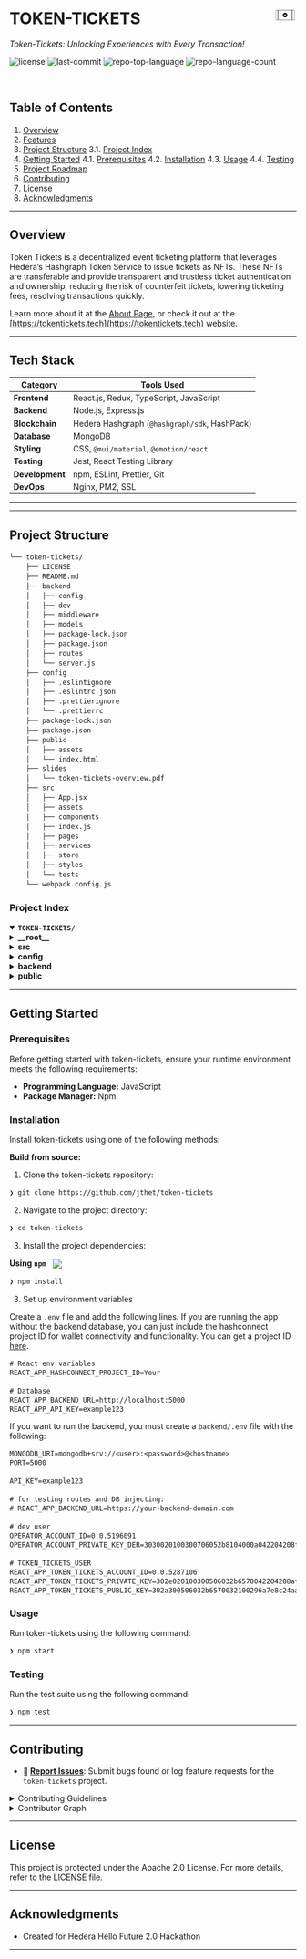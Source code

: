 <div align="left" style="position: relative;">
<img src="https://github.com/jthet/token-tickets/blob/main/public/assets/tokenTicketsLogo-inverted.png?raw=true" align="right" width="8%" style="margin: 20px 20ox 20px 20px;">
<h1>TOKEN-TICKETS</h1>
<p align="left">
	<em>Token-Tickets: Unlocking Experiences with Every Transaction!</em>
</p>
<p align="left">
	<img src="https://img.shields.io/github/license/jthet/token-tickets?style=default&logo=opensourceinitiative&logoColor=white&color=0080ff" alt="license">
	<img src="https://img.shields.io/github/last-commit/jthet/token-tickets?style=default&logo=git&logoColor=white&color=0080ff" alt="last-commit">
	<img src="https://img.shields.io/github/languages/top/jthet/token-tickets?style=default&color=0080ff" alt="repo-top-language">
	<img src="https://img.shields.io/github/languages/count/jthet/token-tickets?style=default&color=0080ff" alt="repo-language-count">
</p>
<p align="left"><!-- default option, no dependency badges. -->
</p>
<p align="left">
	<!-- default option, no dependency badges. -->
</p>
</div>
<br clear="right">

##  Table of Contents

1. [ Overview](#-overview)
2. [ Features](#-features)
3. [ Project Structure](#-project-structure)
  3.1. [ Project Index](#-project-index)
4. [ Getting Started](#-getting-started)
  4.1. [ Prerequisites](#-prerequisites)
  4.2. [ Installation](#-installation)
  4.3. [ Usage](#-usage)
  4.4. [ Testing](#-testing)
5. [ Project Roadmap](#-project-roadmap)
6. [ Contributing](#-contributing)
7. [ License](#-license)
8. [ Acknowledgments](#-acknowledgments)

---

##  Overview

Token Tickets is a decentralized event ticketing platform that leverages Hedera’s Hashgraph Token Service to issue tickets as NFTs. These NFTs are transferable and provide transparent and trustless ticket authentication and ownership, reducing the risk of counterfeit tickets, lowering ticketing fees, resolving transactions quickly.

Learn more about it at the [About Page](https://tokentickets.tech/about), or check it out at the [https://tokentickets.tech](https://tokentickets.tech) website.



---

## Tech Stack

| Category          | Tools Used                                   |
|-------------------|----------------------------------------------|
| **Frontend**      | React.js, Redux, TypeScript, JavaScript     |
| **Backend**       | Node.js, Express.js                         |
| **Blockchain**    | Hedera Hashgraph (`@hashgraph/sdk`, HashPack) |
| **Database**      | MongoDB                                     |
| **Styling**       | CSS, `@mui/material`, `@emotion/react`      |
| **Testing**       | Jest, React Testing Library                 |
| **Development**   | npm, ESLint, Prettier, Git                  |
| **DevOps**        | Nginx, PM2, SSL                             |

---


---

##  Project Structure

```sh
└── token-tickets/
    ├── LICENSE
    ├── README.md
    ├── backend
    │   ├── config
    │   ├── dev
    │   ├── middleware
    │   ├── models
    │   ├── package-lock.json
    │   ├── package.json
    │   ├── routes
    │   └── server.js
    ├── config
    │   ├── .eslintignore
    │   ├── .eslintrc.json
    │   ├── .prettierignore
    │   └── .prettierrc
    ├── package-lock.json
    ├── package.json
    ├── public
    │   ├── assets
    │   └── index.html
    ├── slides
    │   └── token-tickets-overview.pdf
    ├── src
    │   ├── App.jsx
    │   ├── assets
    │   ├── components
    │   ├── index.js
    │   ├── pages
    │   ├── services
    │   ├── store
    │   ├── styles
    │   └── tests
    └── webpack.config.js
```


###  Project Index
<details open>
	<summary><b><code>TOKEN-TICKETS/</code></b></summary>
	<details> <!-- __root__ Submodule -->
		<summary><b>__root__</b></summary>
		<blockquote>
			<table>
			<tr>
				<td><b><a href='https://github.com/jthet/token-tickets/blob/master/package-lock.json'>package-lock.json</a></b></td>
				<td>- The `package-lock.json` file within the "ticket-tokens" project serves a crucial role in managing and maintaining the project's dependencies<br>- This file ensures that the exact versions of the libraries and packages used during development are recorded and consistently used across all environments, from development to production<br>- This is essential for the project's stability and reliability, preventing discrepancies between environments that could lead to unexpected behaviors or bugs.

The dependencies listed, such as `@emotion/react`, `@emotion/styled`, `@hashgraph/sdk`, `@mui/material`, `@mui/system`, and `@reduxjs/toolkit`, indicate that the project is likely a web application utilizing a modern React framework with a focus on styled components and state management<br>- The inclusion of `@hashgraph/sdk` suggests that the application interacts with the Hedera Hashgraph network, which is a public ledger that might be used here for handling secure, high-performance transactions or data interactions.

Overall, the `package-lock.json` file is pivotal in ensuring that the project's dependency tree is accurately reproduced whenever the project is installed or deployed, thereby supporting the overall codebase architecture's integrity and functionality.</td>
			</tr>
			<tr>
				<td><b><a href='https://github.com/jthet/token-tickets/blob/master/package.json'>package.json</a></b></td>
				<td>- Defines the configuration and dependencies for the "ticket-tokens" project, setting up the environment for a React-based application integrated with blockchain technology via Hashgraph SDK<br>- It includes scripts for development tasks such as starting, building, testing, and linting the application, ensuring code quality and consistency.</td>
			</tr>
			<tr>
				<td><b><a href='https://github.com/jthet/token-tickets/blob/master/webpack.config.js'>webpack.config.js</a></b></td>
				<td>- Webpack.config.js configures the project's module bundler to preprocess JavaScript files using a source-map-loader<br>- It specifically targets JS files for pre-processing, excluding any from node_modules, enhancing debugging capabilities by ensuring source maps are correctly handled during the build process<br>- This setup optimizes development workflow and error tracking within the application's architecture.</td>
			</tr>
			</table>
		</blockquote>
	</details>
	<details> <!-- src Submodule -->
		<summary><b>src</b></summary>
		<blockquote>
			<table>
			<tr>
				<td><b><a href='https://github.com/jthet/token-tickets/blob/master/src/App.jsx'>App.jsx</a></b></td>
				<td>- App.jsx serves as the central routing component in the React application, orchestrating navigation between different pages such as Home, About, Get Started, Marketplace, Organizers, and Buy<br>- It integrates these components within a styled layout, facilitated by a navigation bar, ensuring a cohesive user interface across the web application.</td>
			</tr>
			<tr>
				<td><b><a href='https://github.com/jthet/token-tickets/blob/master/src/index.js'>index.js</a></b></td>
				<td>- Serves as the entry point for the web application, initializing the React application with global styles, Redux for state management, and React Router for navigation<br>- It integrates the HashConnectClient for wallet connectivity, setting up the application structure within a React.StrictMode context for highlighting potential problems in an application.</td>
			</tr>
			</table>
			<details>
				<summary><b>styles</b></summary>
				<blockquote>
					<table>
					<tr>
						<td><b><a href='https://github.com/jthet/token-tickets/blob/master/src/styles/AllEvents.css'>AllEvents.css</a></b></td>
						<td>- Provides styling for various event display components within the application, including a horizontally scrolling event card section, a static event grid, and modal overlays for detailed event information<br>- It enhances user interaction through animations, hover effects, and responsive design elements, ensuring a visually appealing and dynamic presentation of events.</td>
					</tr>
					<tr>
						<td><b><a href='https://github.com/jthet/token-tickets/blob/master/src/styles/About.css'>About.css</a></b></td>
						<td>- Provides a comprehensive CSS styling for the About page, enhancing visual elements such as background, text alignment, and color schemes across various sections including the hero, introduction, features, call-to-action, and GitHub integration<br>- It ensures a consistent and engaging user interface with attention to typography, spacing, and interactive elements.</td>
					</tr>
					<tr>
						<td><b><a href='https://github.com/jthet/token-tickets/blob/master/src/styles/MintTokenCard.css'>MintTokenCard.css</a></b></td>
						<td>- Provides comprehensive CSS styling for a user interface component, specifically a card overlay used for minting tokens<br>- It includes styles for positioning, background, text, input fields, buttons, and interactive elements like hover effects<br>- The design ensures a visually appealing and functional user experience, facilitating user interactions for token minting processes within the application.</td>
					</tr>
					<tr>
						<td><b><a href='https://github.com/jthet/token-tickets/blob/master/src/styles/Marketplace.css'>Marketplace.css</a></b></td>
						<td>- Defines the visual style and layout for the Marketplace section of the application, focusing on aesthetics such as background colors, text styles, and tab functionality<br>- It enhances user interface elements like containers, titles, subtitles, and content blocks, ensuring a cohesive and visually appealing user experience across the marketplace interface.</td>
					</tr>
					<tr>
						<td><b><a href='https://github.com/jthet/token-tickets/blob/master/src/styles/Buy.css'>Buy.css</a></b></td>
						<td>- Defines the visual styling for the "Buy" page within the application, setting up a dark-themed user interface with specific styles for headers, cards, and ticket listings<br>- It enhances user interaction by styling hover effects on clickable elements like tickets and buttons, ensuring a visually appealing and functional purchase experience.</td>
					</tr>
					<tr>
						<td><b><a href='https://github.com/jthet/token-tickets/blob/master/src/styles/Organizers.css'>Organizers.css</a></b></td>
						<td>- Defines the visual styling for a marketplace interface within the application, focusing on elements like containers, hero sections, options, and placeholder cards<br>- It establishes a cohesive theme with dark backgrounds, light text, and purple accents, enhancing user interaction through visual feedback on hover states and maintaining a modern, clean aesthetic throughout the user interface.</td>
					</tr>
					<tr>
						<td><b><a href='https://github.com/jthet/token-tickets/blob/master/src/styles/App.css'>App.css</a></b></td>
						<td>- Defines the visual styling for key UI components within the application, focusing on the top navigation bar and link elements<br>- It enhances user interaction by providing visual feedback through color changes and underlining on hover, ensuring a clear and aesthetically pleasing interface<br>- The styles contribute to the overall user experience by maintaining a consistent and engaging design theme across the application.</td>
					</tr>
					<tr>
						<td><b><a href='https://github.com/jthet/token-tickets/blob/master/src/styles/CreateTokenFormCard.css'>CreateTokenFormCard.css</a></b></td>
						<td>- Provides styling for a user interface component, specifically a modal overlay and card, used for creating tokens within the application<br>- It ensures the modal is visually centered and accessible, with clear, thematic input fields and action buttons that enhance user interaction and visual appeal during the token creation process.</td>
					</tr>
					<tr>
						<td><b><a href='https://github.com/jthet/token-tickets/blob/master/src/styles/ViewEventsCard.css'>ViewEventsCard.css</a></b></td>
						<td>- Defines the visual styling and interactive behaviors for the View Events Card component within the application<br>- It includes styles for the container, headers, event items, and details, ensuring a consistent and engaging user interface<br>- The CSS rules enhance readability and interactivity, featuring hover effects and animations for a dynamic user experience.</td>
					</tr>
					<tr>
						<td><b><a href='https://github.com/jthet/token-tickets/blob/master/src/styles/misc.css'>misc.css</a></b></td>
						<td>- Defines the visual styling for key UI components within the application, specifically focusing on the features and testimonials sections<br>- It enhances user interaction by applying dynamic effects such as transformations and shadows on hover, and establishes a consistent color scheme and typography for text elements, contributing to the overall aesthetic and user experience of the platform.</td>
					</tr>
					<tr>
						<td><b><a href='https://github.com/jthet/token-tickets/blob/master/src/styles/TransactionModal.css'>TransactionModal.css</a></b></td>
						<td>- Defines the styling for a transaction modal within the application, including a full-screen dark overlay and a centered content box with animations for appearance<br>- It styles headers, paragraphs, and action buttons, ensuring visual coherence and interactive feedback through color changes on hover for buttons.</td>
					</tr>
					<tr>
						<td><b><a href='https://github.com/jthet/token-tickets/blob/master/src/styles/Home.css'>Home.css</a></b></td>
						<td>- Provides styling for the home page within the application, focusing on spatial layout and background aesthetics<br>- It sets specific padding and background color parameters to ensure visual consistency and user comfort<br>- This CSS file is essential for maintaining the overall look and feel of the home page interface.</td>
					</tr>
					<tr>
						<td><b><a href='https://github.com/jthet/token-tickets/blob/master/src/styles/HeroSection.css'>HeroSection.css</a></b></td>
						<td>- Defines styling for a Hero Section featuring a combination of static and rotating text elements<br>- Utilizes flexbox to align and center text effectively, ensuring a seamless visual transition between elements<br>- The CSS rules manage animations for rotating words, maintaining consistent design aesthetics and preventing layout shifts during animations, enhancing the user interface of the web application.</td>
					</tr>
					<tr>
						<td><b><a href='https://github.com/jthet/token-tickets/blob/master/src/styles/InfoSection.css'>InfoSection.css</a></b></td>
						<td>- Defines the visual styling for the Info Section within the application, setting up a dark theme with contrasting light gray text and purple accents<br>- It includes styles for a responsive layout with centered content, interactive circular icons with hover effects, and image enhancements<br>- The CSS rules ensure readability and visual appeal of titles, text, and images in the information display area.</td>
					</tr>
					<tr>
						<td><b><a href='https://github.com/jthet/token-tickets/blob/master/src/styles/GetStarted.css'>GetStarted.css</a></b></td>
						<td>- Provides styling for the Get Started page, focusing on aesthetic elements such as background colors, text colors, and font settings to enhance user engagement<br>- It defines the visual layout for containers, hero sections, titles, subtitles, and content blocks, ensuring a cohesive and visually appealing introduction to the platform.</td>
					</tr>
					<tr>
						<td><b><a href='https://github.com/jthet/token-tickets/blob/master/src/styles/FeaturesSection.css'>FeaturesSection.css</a></b></td>
						<td>- Defines the styling for the Features Section within the application, setting visual parameters for background colors, margins, and flexbox properties for layout consistency<br>- It ensures the feature cards are attractively displayed with dynamic hover effects, enhancing user interaction by visually distinguishing each card when focused.</td>
					</tr>
					<tr>
						<td><b><a href='https://github.com/jthet/token-tickets/blob/master/src/styles/FeatureCard.css'>FeatureCard.css</a></b></td>
						<td>- Defines the styling for FeatureCard components within the application, setting visual properties such as background color, border, dimensions, and text alignment<br>- It enhances user interaction by applying dynamic effects on hover, like movement and shadow enhancements, contributing to a more engaging and responsive user interface.</td>
					</tr>
					<tr>
						<td><b><a href='https://github.com/jthet/token-tickets/blob/master/src/styles/global.css'>global.css</a></b></td>
						<td>- Global.css establishes foundational styling rules across the entire application, setting a uniform look and feel by removing default margins and paddings, ensuring full viewport height coverage, and preventing horizontal overflow<br>- It also standardizes link appearances and box-sizing properties to maintain consistency in design and layout throughout the project.</td>
					</tr>
					<tr>
						<td><b><a href='https://github.com/jthet/token-tickets/blob/master/src/styles/Navbar.css'>Navbar.css</a></b></td>
						<td>- Defines the visual and interactive elements of the navigation bar for a web application, ensuring it remains fixed at the top with a responsive design<br>- It styles components like the logo, navigation links, and connect button, enhancing user interface consistency and accessibility across various devices and screen sizes.</td>
					</tr>
					<tr>
						<td><b><a href='https://github.com/jthet/token-tickets/blob/master/src/styles/Button.css'>Button.css</a></b></td>
						<td>- Defines CSS styles for button components within the application, specifically focusing on aesthetic properties such as background color, text color, and border styles<br>- It includes styles for both standard and hover states of 'btn-purple' and 'btn-outline-light' classes, enhancing user interface consistency and visual appeal across the platform.</td>
					</tr>
					</table>
				</blockquote>
			</details>
			<details>
				<summary><b>components</b></summary>
				<blockquote>
					<table>
					<tr>
						<td><b><a href='https://github.com/jthet/token-tickets/blob/master/src/components/UserTickets.tsx'>UserTickets.tsx</a></b></td>
						<td>- UserTickets serves as a React functional component within the application, primarily responsible for displaying user-specific ticket information in a designated UI section<br>- It enhances user interaction by presenting a straightforward, readable format of ticket data, contributing to the overall user experience in managing their tickets effectively.</td>
					</tr>
					<tr>
						<td><b><a href='https://github.com/jthet/token-tickets/blob/master/src/components/MintTokenCard.tsx'>MintTokenCard.tsx</a></b></td>
						<td>- MintTokenCard facilitates the creation of NFTs by allowing users to mint tokens associated with event tickets<br>- It integrates with a blockchain via the Hashgraph SDK, managing token metadata and transaction processes<br>- Users can specify metadata URLs, set prices in HBAR, and handle transaction fees, all within a user-friendly interface that interacts with external APIs for data retrieval and transaction execution.</td>
					</tr>
					<tr>
						<td><b><a href='https://github.com/jthet/token-tickets/blob/master/src/components/HeroSection.jsx'>HeroSection.jsx</a></b></td>
						<td>- HeroSection serves as the primary visual component for user engagement on the homepage, featuring a dynamic display of various event types and navigation buttons to guide users to further information or the marketplace<br>- It enhances user interaction by periodically updating displayed words and provides direct access to additional site resources.</td>
					</tr>
					<tr>
						<td><b><a href='https://github.com/jthet/token-tickets/blob/master/src/components/CreateTokenFormCard.tsx'>CreateTokenFormCard.tsx</a></b></td>
						<td>- CreateTokenFormCard serves as a user interface component within a larger blockchain application, enabling users to create digital tokens<br>- It facilitates the collection of token attributes through form inputs, executes the creation transaction via blockchain, and logs the transaction details to a backend system, enhancing traceability and management of token events.</td>
					</tr>
					<tr>
						<td><b><a href='https://github.com/jthet/token-tickets/blob/master/src/components/Button.jsx'>Button.jsx</a></b></td>
						<td>- Button.jsx defines a reusable Button component within the React framework, utilizing PropTypes for prop validation<br>- It supports customization through 'variant' and 'label' props, and an optional 'onClick' handler<br>- The component adapts its styling based on the 'variant' prop, enhancing the UI consistency across the application.</td>
					</tr>
					<tr>
						<td><b><a href='https://github.com/jthet/token-tickets/blob/master/src/components/ViewOrganizerEventsCard.tsx'>ViewOrganizerEventsCard.tsx</a></b></td>
						<td>- ViewOrganizerEventsCard.tsx is a React component that displays a list of events organized by a connected user<br>- It fetches event data from a backend service using the organizer's account ID, allows users to toggle details of each event, and provides links to view event details on an external site.</td>
					</tr>
					<tr>
						<td><b><a href='https://github.com/jthet/token-tickets/blob/master/src/components/TransactionModal.tsx'>TransactionModal.tsx</a></b></td>
						<td>- TransactionModal serves as a user interface component within the application, providing a modal overlay that displays detailed information about specific events<br>- It enables users to either close the modal or navigate to a purchasing page for event tickets, leveraging navigation with event data for transaction processes.</td>
					</tr>
					<tr>
						<td><b><a href='https://github.com/jthet/token-tickets/blob/master/src/components/AllEvents.tsx'>AllEvents.tsx</a></b></td>
						<td>- AllEvents serves as a dynamic component within the application, managing the display and interaction with a list of event data<br>- It handles user interactions such as selecting events to view more details in a modal and expanding the number of events displayed<br>- It also provides feedback during data loading and error states, enhancing user experience.</td>
					</tr>
					<tr>
						<td><b><a href='https://github.com/jthet/token-tickets/blob/master/src/components/FeatureCard.jsx'>FeatureCard.jsx</a></b></td>
						<td>- FeatureCard serves as a reusable visual component within the application, designed to display distinct features using icons, titles, and descriptions<br>- It enhances user interface consistency and modularity by encapsulating the presentation logic for feature representation, adhering to specified prop types to ensure data integrity across the platform.</td>
					</tr>
					<tr>
						<td><b><a href='https://github.com/jthet/token-tickets/blob/master/src/components/Navbar.tsx'>Navbar.tsx</a></b></td>
						<td>- Navbar.tsx serves as the interactive header component across the application, facilitating user navigation through links and managing wallet connections<br>- It integrates with Redux for state management and HashConnect for wallet operations, enhancing user interaction by displaying connection status and providing direct access to account details or wallet connectivity.</td>
					</tr>
					<tr>
						<td><b><a href='https://github.com/jthet/token-tickets/blob/master/src/components/InfoSection.jsx'>InfoSection.jsx</a></b></td>
						<td>- InfoSection.jsx defines a visual component within the application that presents key information about Token Tickets, a secure NFT-based event ticketing platform<br>- It features a section with promotional text and graphics, emphasizing the platform's use of Hedera's consensus network for enhanced security in the Web3 era.</td>
					</tr>
					<tr>
						<td><b><a href='https://github.com/jthet/token-tickets/blob/master/src/components/FeaturesSection.jsx'>FeaturesSection.jsx</a></b></td>
						<td>- FeaturesSection serves as a pivotal component within the application, showcasing the core advantages of using Token Tickets through a visually engaging interface<br>- It organizes and displays feature cards that highlight aspects like global access, security, speed, transparency, fraud prevention, and seamless ticket transfers, enhancing user understanding and engagement with the service.</td>
					</tr>
					</table>
				</blockquote>
			</details>
			<details>
				<summary><b>pages</b></summary>
				<blockquote>
					<table>
					<tr>
						<td><b><a href='https://github.com/jthet/token-tickets/blob/master/src/pages/Organizers.tsx'>Organizers.tsx</a></b></td>
						<td>- Organizers.tsx serves as a dynamic interface for event organizers to manage event tokens within a marketplace environment<br>- It allows users to create, mint, and view NFT tickets for events, featuring interactive options that trigger different functionalities based on user interaction, enhancing the overall user experience in managing event-specific tokens.</td>
					</tr>
					<tr>
						<td><b><a href='https://github.com/jthet/token-tickets/blob/master/src/pages/GetStarted.jsx'>GetStarted.jsx</a></b></td>
						<td>- GetStarted.jsx serves as the introductory interface for users in the Token Tickets application, providing a welcoming page that outlines the initial steps and general information needed to begin using the service<br>- It features a structured layout with a hero section and additional content areas for future detailed guidance.</td>
					</tr>
					<tr>
						<td><b><a href='https://github.com/jthet/token-tickets/blob/master/src/pages/Marketplace.tsx'>Marketplace.tsx</a></b></td>
						<td>- Marketplace.tsx serves as a dynamic interface within the application, allowing users to browse and manage event tickets<br>- It integrates components for displaying all events and user-specific tickets, handling state changes, and navigating to different parts of the application<br>- The page also includes error handling and loading states to enhance user interaction.</td>
					</tr>
					<tr>
						<td><b><a href='https://github.com/jthet/token-tickets/blob/master/src/pages/About.jsx'>About.jsx</a></b></td>
						<td>- About.jsx serves as the informational hub for the Token Tickets platform, detailing its mission, unique features, and the benefits of using blockchain for ticketing<br>- It provides an overview of the service, encourages user engagement through a call-to-action button, and links to external resources like GitHub and Hedera for further exploration.</td>
					</tr>
					<tr>
						<td><b><a href='https://github.com/jthet/token-tickets/blob/master/src/pages/Buy.tsx'>Buy.tsx</a></b></td>
						<td>- Buy.tsx serves as the interface for purchasing tickets within the application<br>- It fetches event details and available tickets from the backend, displays them, and handles the ticket purchasing process<br>- Users can view event information, select tickets, and complete transactions securely, leveraging connected account credentials and transaction management functions.</td>
					</tr>
					<tr>
						<td><b><a href='https://github.com/jthet/token-tickets/blob/master/src/pages/Home.jsx'>Home.jsx</a></b></td>
						<td>- Home.jsx serves as the main landing page within the application's architecture, orchestrating the user interface by integrating the HeroSection, InfoSection, and FeaturesSection components<br>- It structures the presentation of introductory, informational, and feature-related content, enhancing user engagement and providing a cohesive overview of the application's capabilities.</td>
					</tr>
					</table>
				</blockquote>
			</details>
			<details>
				<summary><b>store</b></summary>
				<blockquote>
					<table>
					<tr>
						<td><b><a href='https://github.com/jthet/token-tickets/blob/master/src/store/index.ts'>index.ts</a></b></td>
						<td>- Establishes a Redux store for managing application state related to HashConnect integration, including connection status, account IDs, and pairing strings<br>- It utilizes Redux Toolkit to create a slice with actions for updating these states, ensuring efficient state management and reactivity across the application.</td>
					</tr>
					</table>
				</blockquote>
			</details>
			<details>
				<summary><b>services</b></summary>
				<blockquote>
					<details>
						<summary><b>wallet</b></summary>
						<blockquote>
							<details>
								<summary><b>wallet</b></summary>
								<blockquote>
									<table>
									<tr>
										<td><b><a href='https://github.com/jthet/token-tickets/blob/master/src/services/wallet/wallet/hashconnect-client.tsx'>hashconnect-client.tsx</a></b></td>
										<td>- HashConnectClient in the wallet service module manages the synchronization of connected account IDs with the application state using Redux<br>- It handles updates on account connections, disconnections, and status changes by dispatching relevant actions to store the current state of account connectivity and pairing information within the broader application architecture.</td>
									</tr>
									<tr>
										<td><b><a href='https://github.com/jthet/token-tickets/blob/master/src/services/wallet/wallet/hashconnect.ts'>hashconnect.ts</a></b></td>
										<td>- Establishes connectivity and interaction capabilities with blockchain networks via the HashConnect library, specifically for the "Token Tickets" decentralized application<br>- It handles initialization, account connection verification, and facilitates signing and executing transactions, as well as signing messages, ensuring secure and verified operations within the testnet environment.</td>
									</tr>
									</table>
								</blockquote>
							</details>
							<details>
								<summary><b>tokens</b></summary>
								<blockquote>
									<table>
									<tr>
										<td><b><a href='https://github.com/jthet/token-tickets/blob/master/src/services/wallet/tokens/buyToken.ts'>buyToken.ts</a></b></td>
										<td>- Handles the process of purchasing NFT-based tickets by associating a buyer's account with the token and executing a secure transfer<br>- It manages the transaction details, including token and account validations, and facilitates the financial exchange between the buyer and seller, ensuring the correct transfer of ownership and funds.</td>
									</tr>
									<tr>
										<td><b><a href='https://github.com/jthet/token-tickets/blob/master/src/services/wallet/tokens/createToken.ts'>createToken.ts</a></b></td>
										<td>- Handles the creation of new tokens on the Hedera network by facilitating transactions from a specified account<br>- It sets up token characteristics such as name, symbol, and memo, and configures the token type, supply details, and treasury information<br>- Errors are managed and transaction results are logged for further processing.</td>
									</tr>
									<tr>
										<td><b><a href='https://github.com/jthet/token-tickets/blob/master/src/services/wallet/tokens/nftAllowance.ts'>nftAllowance.ts</a></b></td>
										<td>- NFT allowance management within the wallet services is streamlined through `nftAllowanceFcn`, which facilitates the approval process for all serials of a specific NFT collection<br>- It handles the transaction from approval to execution, ensuring secure interactions between the owner, spender, and the blockchain network, leveraging environmental configurations for account management.</td>
									</tr>
									</table>
								</blockquote>
							</details>
						</blockquote>
					</details>
					<details>
						<summary><b>local</b></summary>
						<blockquote>
							<details>
								<summary><b>config</b></summary>
								<blockquote>
									<table>
									<tr>
										<td><b><a href='https://github.com/jthet/token-tickets/blob/master/src/services/local/config/dotenv.js'>dotenv.js</a></b></td>
										<td>- Loads environment variables and configures default settings for account identification and authentication within the application<br>- Specifically, it initializes environment handling with dotenv, and sets up default account ID and private key from environment variables, facilitating secure and configurable integration across the service's operational environment.</td>
									</tr>
									</table>
								</blockquote>
							</details>
							<details>
								<summary><b>account</b></summary>
								<blockquote>
									<table>
									<tr>
										<td><b><a href='https://github.com/jthet/token-tickets/blob/master/src/services/local/account/verifyAccount.js'>verifyAccount.js</a></b></td>
										<td>- VerifyAccount.js serves as a security module within the codebase, ensuring the integrity of user credentials by validating that a provided private key corresponds to a specified account ID using Hedera Hashgraph's SDK<br>- It performs checks to confirm the match, throwing an error if validation fails, thereby enhancing the application's security measures against unauthorized access.</td>
									</tr>
									<tr>
										<td><b><a href='https://github.com/jthet/token-tickets/blob/master/src/services/local/account/getBalance.js'>getBalance.js</a></b></td>
										<td>- `getBalance.js` within the `src/services/local/account` directory facilitates the retrieval of account balances from a blockchain network using the Hashgraph SDK<br>- It supports fetching both the standard currency and NFT balances by interacting with the network client, ensuring required parameters are present before proceeding with queries and handling the closure of client connections post-query.</td>
									</tr>
									<tr>
										<td><b><a href='https://github.com/jthet/token-tickets/blob/master/src/services/local/account/createAccount.js'>createAccount.js</a></b></td>
										<td>- CreateAccount.js is a module within the account management service responsible for generating new blockchain accounts<br>- It automates the creation of a unique account with a private-public key pair and initializes it with a balance<br>- This functionality is crucial for onboarding new users into the system, enabling secure transactions and interactions within the blockchain network.</td>
									</tr>
									<tr>
										<td><b><a href='https://github.com/jthet/token-tickets/blob/master/src/services/local/account/getClient.js'>getClient.js</a></b></td>
										<td>- getClient.js establishes a connection to the Hedera Hashgraph network by configuring a client with user-specific or default credentials<br>- It supports both mainnet and testnet environments and ensures the operator's credentials are valid before setting them<br>- This module is crucial for interacting with the blockchain, performing transactions, and querying the network securely.</td>
									</tr>
									</table>
								</blockquote>
							</details>
							<details>
								<summary><b>utils</b></summary>
								<blockquote>
									<details>
										<summary><b>transactions</b></summary>
										<blockquote>
											<table>
											<tr>
												<td><b><a href='https://github.com/jthet/token-tickets/blob/master/src/services/local/utils/transactions/logger.js'>logger.js</a></b></td>
												<td>- Logger.js in the src/services/local/utils/transactions directory configures a logging system using the Winston library to record transaction details at various verbosity levels<br>- It supports console and file outputs, enabling detailed tracking and analysis of transaction activities, statuses, and associated metrics within the application's architecture.</td>
											</tr>
											</table>
										</blockquote>
									</details>
								</blockquote>
							</details>
							<details>
								<summary><b>tokens</b></summary>
								<blockquote>
									<table>
									<tr>
										<td><b><a href='https://github.com/jthet/token-tickets/blob/master/src/services/local/tokens/createNFT.js'>createNFT.js</a></b></td>
										<td>- CreateNFT.js facilitates the creation of non-fungible tokens (NFTs) on the Hedera Hashgraph network<br>- It ensures necessary parameters like token name and symbol are provided, verifies the treasury account, and configures the NFT with attributes such as supply type and maximum supply<br>- Successful execution returns the new token's ID and supply key.</td>
									</tr>
									<tr>
										<td><b><a href='https://github.com/jthet/token-tickets/blob/master/src/services/local/tokens/transferNFT.js'>transferNFT.js</a></b></td>
										<td>- AssociateToken, located within the local tokens service of the codebase, facilitates the association of non-fungible tokens (NFTs) with user accounts<br>- It handles the transaction process, ensuring the NFT is linked to the specified account by executing and obtaining transaction receipts through the Hashgraph SDK<br>- This function is crucial for managing NFT ownership within the application.</td>
									</tr>
									<tr>
										<td><b><a href='https://github.com/jthet/token-tickets/blob/master/src/services/local/tokens/associateToken.js'>associateToken.js</a></b></td>
										<td>- AssociateToken.js enables the association of non-fungible tokens (NFTs) with user accounts within the project's blockchain framework<br>- It handles the transaction process, including setting account and token identifiers, executing the transaction, and confirming its success, thereby linking specific NFTs to designated accounts securely and efficiently.</td>
									</tr>
									<tr>
										<td><b><a href='https://github.com/jthet/token-tickets/blob/master/src/services/local/tokens/mintNFT.js'>mintNFT.js</a></b></td>
										<td>- MintNFT.js facilitates the creation of new non-fungible tokens (NFTs) on the Hedera blockchain by batching up to 10 NFTs per transaction<br>- It ensures the integrity of content identifiers from IPFS, handles transaction signing with a supply key, and manages the submission and receipt of the transaction to confirm minting success.</td>
									</tr>
									</table>
								</blockquote>
							</details>
							<details>
								<summary><b>transactions</b></summary>
								<blockquote>
									<table>
									<tr>
										<td><b><a href='https://github.com/jthet/token-tickets/blob/master/src/services/local/transactions/getTransactionStream.js'>getTransactionStream.js</a></b></td>
										<td>- Manages the continuous polling of transaction data at specified intervals from a local service, focusing on successful crypto transfers<br>- The module updates tracking timestamps with each poll to ensure the latest transaction data is retrieved and processed, optimizing for efficiency and relevance in data handling within the system's architecture.</td>
									</tr>
									<tr>
										<td><b><a href='https://github.com/jthet/token-tickets/blob/master/src/services/local/transactions/getTransactions.js'>getTransactions.js</a></b></td>
										<td>- GetTransactions.js facilitates the retrieval of transaction data from Hedera mirror nodes, supporting both test and main networks<br>- It dynamically constructs queries based on parameters like transaction type and timestamp, handling up to 100 transactions per request<br>- The function also logs each transaction, enhancing traceability and debugging.</td>
									</tr>
									</table>
								</blockquote>
							</details>
						</blockquote>
					</details>
					<details>
						<summary><b>api</b></summary>
						<blockquote>
							<table>
							<tr>
								<td><b><a href='https://github.com/jthet/token-tickets/blob/master/src/services/api/eventsService.ts'>eventsService.ts</a></b></td>
								<td>- Manages interactions with the backend API to retrieve event-related data within the application<br>- It defines an EventData interface and provides functions to fetch unique events and specific events by tokenId, utilizing environmental configurations for API endpoints and security<br>- These functions facilitate data retrieval for event management features.</td>
							</tr>
							</table>
						</blockquote>
					</details>
				</blockquote>
			</details>
		</blockquote>
	</details>
	<details> <!-- config Submodule -->
		<summary><b>config</b></summary>
		<blockquote>
			<table>
			<tr>
				<td><b><a href='https://github.com/jthet/token-tickets/blob/master/config/.eslintrc.json'>.eslintrc.json</a></b></td>
				<td>- Establishes coding standards and rules for JavaScript and React development within the project, ensuring code consistency and quality across the team<br>- It configures ESLint to enforce style and syntax guidelines, integrates Prettier for code formatting, and sets up environment specifics for browser, Node.js, and Jest testing framework compatibility.</td>
			</tr>
			<tr>
				<td><b><a href='https://github.com/jthet/token-tickets/blob/master/config/.prettierignore'>.prettierignore</a></b></td>
				<td>- Specifies directories and files that the Prettier code formatting tool should ignore, specifically the `node_modules` and `build` directories<br>- By excluding these, the tool focuses on formatting the actual source files, enhancing readability and maintaining consistency across the codebase without altering automatically generated or dependency-related files.</td>
			</tr>
			<tr>
				<td><b><a href='https://github.com/jthet/token-tickets/blob/master/config/.eslintignore'>.eslintignore</a></b></td>
				<td>- Specifies directories and files that the ESLint tool should ignore during its linting process, particularly the `node_modules` and `build` directories<br>- By excluding these areas, the project ensures that linting remains efficient and focused only on the actively developed source code, enhancing code quality and maintainability.</td>
			</tr>
			</table>
		</blockquote>
	</details>
	<details> <!-- backend Submodule -->
		<summary><b>backend</b></summary>
		<blockquote>
			<table>
			<tr>
				<td><b><a href='https://github.com/jthet/token-tickets/blob/master/backend/package-lock.json'>package-lock.json</a></b></td>
				<td>- The `package-lock.json` file located in the `backend` directory plays a critical role in managing the dependencies of the backend component of the project<br>- This file ensures that the exact versions of the backend dependencies are recorded and maintained consistently across all installations, providing a stable and predictable environment for the application's operation.

The main purpose of this file is to lock the versions of the dependencies such as `cors`, `dotenv`, `express`, and `mongoose` among others, which are essential for the backend's functionality<br>- These dependencies enable the backend to handle cross-origin requests, manage environment variables, serve web content, and interact with MongoDB databases, respectively.

In the context of the entire codebase architecture, this file supports the backend's reliability and compatibility with other components of the project by preventing discrepancies in dependency versions that could potentially lead to conflicts or unexpected behavior during runtime<br>- This is particularly crucial in a multi-developer environment and aids in the smooth operation and maintenance of the backend services.</td>
			</tr>
			<tr>
				<td><b><a href='https://github.com/jthet/token-tickets/blob/master/backend/package.json'>package.json</a></b></td>
				<td>- Serves as the configuration backbone for the backend module, defining its metadata, dependencies, and primary executable script<br>- It specifies essential libraries like Express for server operations and Mongoose for database interaction, ensuring the backend's capability to handle web server tasks and database management efficiently<br>- Essential for initializing and managing the backend's package ecosystem.</td>
			</tr>
			<tr>
				<td><b><a href='https://github.com/jthet/token-tickets/blob/master/backend/server.js'>server.js</a></b></td>
				<td>- Backend/server.js establishes the server infrastructure for the TokenTickets platform, configuring middleware, API routes, and database connections<br>- It handles CORS settings, API key validation, and route definitions for events and tickets, ensuring secure and efficient data handling<br>- Additionally, it sets up HTTPS for production with SSL certificates and provides error management across the application.</td>
			</tr>
			</table>
			<details>
				<summary><b>config</b></summary>
				<blockquote>
					<table>
					<tr>
						<td><b><a href='https://github.com/jthet/token-tickets/blob/master/backend/config/db.js'>db.js</a></b></td>
						<td>- ConnectDB establishes a connection to MongoDB using the Mongoose library, handling both successful connections and errors<br>- It is crucial for the backend's ability to interact with the database, ensuring data storage and retrieval operations across the application<br>- This module is essential for the overall functionality and stability of the backend services.</td>
					</tr>
					</table>
				</blockquote>
			</details>
			<details>
				<summary><b>dev</b></summary>
				<blockquote>
					<table>
					<tr>
						<td><b><a href='https://github.com/jthet/token-tickets/blob/master/backend/dev/routes-testing.js'>routes-testing.js</a></b></td>
						<td>- Tests the functionality of event and ticket management routes within the backend service by simulating API requests for creating, retrieving, updating, and deleting events and tickets<br>- It uses environment-specific variables for authentication and connectivity, ensuring the API behaves as expected under various scenarios.</td>
					</tr>
					<tr>
						<td><b><a href='https://github.com/jthet/token-tickets/blob/master/backend/dev/injecting.js'>injecting.js</a></b></td>
						<td>- Establishes a connection to a MongoDB database and utilizes the Hashgraph SDK to create and manage non-fungible tokens (NFTs) for event ticketing<br>- It handles account creation, token minting, and transaction approvals, while storing event and ticket details in the database, facilitating the integration of blockchain technology with event management systems.</td>
					</tr>
					</table>
				</blockquote>
			</details>
			<details>
				<summary><b>models</b></summary>
				<blockquote>
					<table>
					<tr>
						<td><b><a href='https://github.com/jthet/token-tickets/blob/master/backend/models/Event.js'>Event.js</a></b></td>
						<td>- Event.js defines a MongoDB model for event management within the backend of the application, using Mongoose<br>- It structures data related to events, including unique identifiers, token details, supply metrics, transaction statuses, and organizer information<br>- This model is crucial for handling the creation, storage, and retrieval of event-related data, ensuring robust data integrity and accessibility throughout the application.</td>
					</tr>
					<tr>
						<td><b><a href='https://github.com/jthet/token-tickets/blob/master/backend/models/Ticket.js'>Ticket.js</a></b></td>
						<td>- Defines the data structure for tickets in the system using a MongoDB schema, specifying fields such as token ID, name, symbol, serial number, price, and owner account<br>- It also enforces uniqueness of serial numbers within each token ID to prevent duplicates, ensuring data integrity and facilitating efficient ticket management in the database.</td>
					</tr>
					</table>
				</blockquote>
			</details>
			<details>
				<summary><b>routes</b></summary>
				<blockquote>
					<table>
					<tr>
						<td><b><a href='https://github.com/jthet/token-tickets/blob/master/backend/routes/event.js'>event.js</a></b></td>
						<td>- Manages event-related data interactions within a backend system, facilitating operations such as saving new event transactions, retrieving events by various criteria (e.g., token ID, organizer account), updating serial numbers for specific tokens, and aggregating unique event details<br>- This component enhances data management efficiency and user-specific query capabilities.</td>
					</tr>
					<tr>
						<td><b><a href='https://github.com/jthet/token-tickets/blob/master/backend/routes/ticket.js'>ticket.js</a></b></td>
						<td>- Manages ticket lifecycle in a backend system, facilitating the creation, retrieval, updating, and deletion of ticket records<br>- It supports operations such as creating new tickets, fetching tickets by ID or owner, updating ticket ownership, and removing tickets, ensuring robust management and accessibility of ticket data.</td>
					</tr>
					</table>
				</blockquote>
			</details>
			<details>
				<summary><b>middleware</b></summary>
				<blockquote>
					<table>
					<tr>
						<td><b><a href='https://github.com/jthet/token-tickets/blob/master/backend/middleware/apiKeyMiddleware.js'>apiKeyMiddleware.js</a></b></td>
						<td>- ValidateApiKey serves as a middleware component within the backend architecture, ensuring that each API request includes a valid API key<br>- It checks the provided key against an expected value stored in the environment settings, denying access and returning an error if the keys do not match, thereby enhancing the security of the application.</td>
					</tr>
					</table>
				</blockquote>
			</details>
		</blockquote>
	</details>
	<details> <!-- public Submodule -->
		<summary><b>public</b></summary>
		<blockquote>
			<table>
			<tr>
				<td><b><a href='https://github.com/jthet/token-tickets/blob/master/public/index.html'>index.html</a></b></td>
				<td>- Serves as the entry point for the Token Tickets web application, setting up the basic HTML structure and viewport settings<br>- It includes a reference to a favicon for branding and designates a root div where the application's React components will be rendered dynamically.</td>
			</tr>
			</table>
		</blockquote>
	</details>
</details>

---
##  Getting Started

###  Prerequisites

Before getting started with token-tickets, ensure your runtime environment meets the following requirements:

- **Programming Language:** JavaScript
- **Package Manager:** Npm


###  Installation

Install token-tickets using one of the following methods:

**Build from source:**

1. Clone the token-tickets repository:
```sh
❯ git clone https://github.com/jthet/token-tickets
```

2. Navigate to the project directory:
```sh
❯ cd token-tickets
```

3. Install the project dependencies:


**Using `npm`** &nbsp; [<img align="center" src="https://img.shields.io/badge/npm-CB3837.svg?style={badge_style}&logo=npm&logoColor=white" />](https://www.npmjs.com/)

```sh
❯ npm install
```

3. Set up environment variables

Create a `.env` file and add the following lines. If you are running the app without the backend database, you can just include the hashconnect project ID for wallet connectivity and functionality. You can get a project ID [here](https://cloud.reown.com). 
```
# React env variables
REACT_APP_HASHCONNECT_PROJECT_ID=Your

# Database
REACT_APP_BACKEND_URL=http://localhost:5000
REACT_APP_API_KEY=example123

```
If you want to run the backend, you must create a `backend/.env` file with the following:

```
MONGODB_URI=mongodb+srv://<user>:<password>@<hostname>
PORT=5000

API_KEY=example123

# for testing routes and DB injecting:
# REACT_APP_BACKEND_URL=https://your-backend-domain.com

# dev user
OPERATOR_ACCOUNT_ID=0.0.5196091
OPERATOR_ACCOUNT_PRIVATE_KEY_DER=3030020100300706052b8104000a042204208f36c8f642b01a139985bfbaf2ed1ef4ddf96caa039d5a851f30e75f9aca28d7

# TOKEN_TICKETS_USER
REACT_APP_TOKEN_TICKETS_ACCOUNT_ID=0.0.5287106
REACT_APP_TOKEN_TICKETS_PRIVATE_KEY=302e020100300506032b6570042204208affcab4157057fb38df37a4c5e563c0a53a583b7b4125dda732c5dee8e03de9
REACT_APP_TOKEN_TICKETS_PUBLIC_KEY=302a300506032b6570032100296a7e8c24aa34e172281326430a9dd9a303086408145cc65ee6cf8c984feed0

```



###  Usage
Run token-tickets using the following command:


```sh
❯ npm start
```


###  Testing
Run the test suite using the following command:


```sh
❯ npm test
```
---

##  Contributing

- **🐛 [Report Issues](https://github.com/jthet/token-tickets/issues)**: Submit bugs found or log feature requests for the `token-tickets` project.

<details closed>
<summary>Contributing Guidelines</summary>

1. **Fork the Repository**: Start by forking the project repository to your github account.
2. **Clone Locally**: Clone the forked repository to your local machine using a git client.
   ```sh
   git clone https://github.com/jthet/token-tickets
   ```
3. **Create a New Branch**: Always work on a new branch, giving it a descriptive name.
   ```sh
   git checkout -b new-feature-x
   ```
4. **Make Your Changes**: Develop and test your changes locally.
5. **Commit Your Changes**: Commit with a clear message describing your updates.
   ```sh
   git commit -m 'Implemented new feature x.'
   ```
6. **Push to github**: Push the changes to your forked repository.
   ```sh
   git push origin new-feature-x
   ```
7. **Submit a Pull Request**: Create a PR against the original project repository. Clearly describe the changes and their motivations.
8. **Review**: Once your PR is reviewed and approved, it will be merged into the main branch. Congratulations on your contribution!
</details>

<details closed>
<summary>Contributor Graph</summary>
<br>
<p align="left">
   <a href="https://github.com{/jthet/token-tickets/}graphs/contributors">
      <img src="https://contrib.rocks/image?repo=jthet/token-tickets">
   </a>
</p>
</details>

---

##  License

This project is protected under the Apache 2.0 License. For more details, refer to the [LICENSE](https://choosealicense.com/licenses/) file.

---

##  Acknowledgments

- Created for Hedera Hello Future 2.0 Hackathon

---
